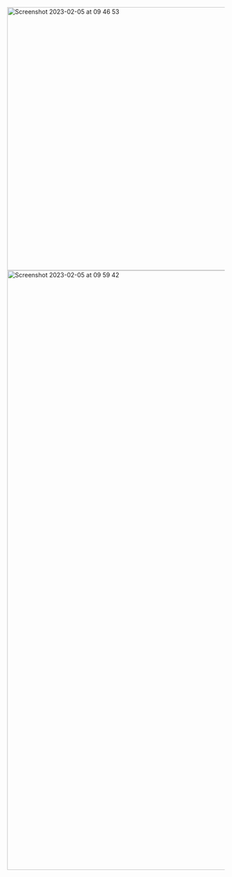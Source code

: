 <img width="609" alt="Screenshot 2023-02-05 at 09 46 53" src="https://user-images.githubusercontent.com/95253429/216827473-9bce289c-a2b6-41c9-b895-1fc5782a5a9b.png">
<img width="1387" alt="Screenshot 2023-02-05 at 09 59 42" src="https://user-images.githubusercontent.com/95253429/216827475-262fb5bc-c1a7-4efd-b60c-de4e1835e22e.png">
